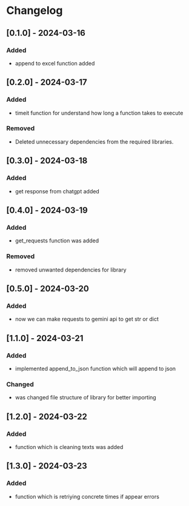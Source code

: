 # Changelog

## [0.1.0] - 2024-03-16
### Added
- append to excel function added

## [0.2.0] - 2024-03-17
### Added
- timeit function for understand how long a function takes to execute

### Removed
- Deleted unnecessary dependencies from the required libraries.

## [0.3.0] - 2024-03-18
### Added
- get response from chatgpt added

## [0.4.0] - 2024-03-19
### Added
- get_requests function was added

### Removed
- removed unwanted dependencies for library

## [0.5.0] - 2024-03-20
### Added
- now we can make requests to gemini api to get str or dict

## [1.1.0] - 2024-03-21
### Added
- implemented append_to_json function which will append to json

### Changed
- was changed file structure of library for better importing

## [1.2.0] - 2024-03-22
### Added
- function which is cleaning texts was added

## [1.3.0] - 2024-03-23
### Added
- function which is retriying concrete times if appear errors
